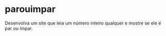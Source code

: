 # parouimpar
Desenvolva um site que leia um número inteiro qualquer e mostre se ele é par ou ímpar.
